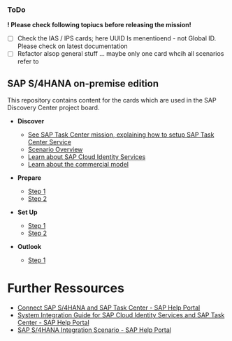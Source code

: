 ### ToDo
**! Please check following topiucs before releasing the mission!**
- [ ] Check the IAS / IPS cards; here UUID Is menentioend - not Global ID. Please check on latest documentation
- [ ] Refactor alsop general stuff ... maybe only one card whcih all scenarios refer to

## SAP S/4HANA on-premise edition

This repository contains content for the cards which are used in the SAP Discovery Center project board.

- **Discover**
    - [See SAP Task Center mission, explaining how to setup SAP Task Center Service](prereq-setup-sap-task-center.md)
    - [Scenario Overview](introduction-task-center-s4hana-onprem-scenario.md)
    - [Learn about SAP Cloud Identity Services](learn-about-sap-cloud-identity-services.md)
    - [Learn about the commercial model](learn-about-btp-commercial-model.md)
   

- **Prepare**
    - [Step 1 ](https://github.com/SAP-samples/btp-task-center-integration)
    - [Step 2 ](https://github.com/SAP-samples/btp-task-center-integration)

- **Set Up**
    - [Step 1 ](https://github.com/SAP-samples/btp-task-center-integration)
    - [Step 2 ](https://github.com/SAP-samples/btp-task-center-integration)

- **Outlook**
    - [Step 1 ](https://github.com/SAP-samples/btp-task-center-integration)

# Further Ressources
- [Connect SAP S/4HANA and SAP Task Center - SAP Help Portal](https://help.sap.com/docs/TASK_CENTER/08cbda59b4954e93abb2ec85f1db399d/143af9bb452f4aa5a9980035d9edee5b.html?version=Cloud)
- [System Integration Guide for SAP Cloud Identity Services and SAP Task Center - SAP Help Portal](https://help.sap.com/viewer/b95c3d5bab324a3a8409eee5267a5b75/Cloud/en-US/27947dfb325047018603446439050a6b.html?q=task%20center)
- [SAP S/4HANA Integration Scenario - SAP Help Portal](https://help.sap.com/viewer/b95c3d5bab324a3a8409eee5267a5b75/Cloud/en-US/dc7ba639647d4ddaa88874eb7656dff1.html)

